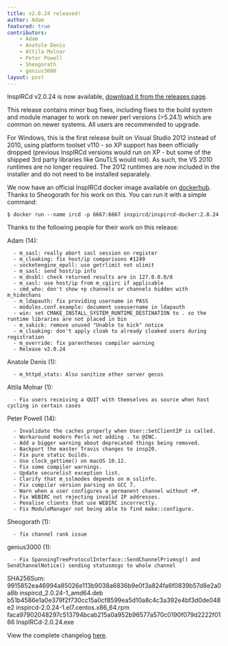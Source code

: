 ```yaml
---
title: v2.0.24 released!
author: Adam
featured: true
contributors:
    - Adam
    - Anatole Denis
    - Attila Molnar
    - Peter Powell
    - Sheogorath
    - genius3000
layout: post
---
```


InspIRCd v2.0.24 is now available, [download it from the releases page](https://github.com/inspircd/inspircd/releases).


This release contains minor bug fixes, including fixes to the build system and module manager to work on newer perl versions (>5.24.1) which are common on newer systems. All users are recommended to upgrade.

<!--more-->

For Windows, this is the first release built on Visual Studio 2012 instead of 2010, using platform toolset v110 - so XP support has been officially dropped (previous InspIRCd versions would run on XP - but some of the shipped 3rd party libraries like GnuTLS would not). As such, the VS 2010 runtimes are no longer required. The 2012 runtimes are now included in the installer and do not need to be installed separately.

We now have an official InspIRCd docker image available on [dockerhub](https://hub.docker.com/r/inspircd/inspircd-docker/). Thanks to Sheogorath for his work on this. You can run it with a simple command:

```
$ docker run --name ircd -p 6667:6667 inspircd/inspircd-docker:2.0.24
```
 
Thanks to the following people for their work on this release:

Adam (14):

      - m_sasl: really abort sasl session on register
      - m_cloaking: fix host/ip comparisons #1249
      - socketengine_epoll: use getrlimit not ulimit
      - m_sasl: send host/ip info
      - m_dnsbl: check returned results are in 127.0.0.0/8
      - m_sasl: use host/ip from m_cgiirc if applicable
      - cmd_who: don't show +p channels or channels hidden with m_hidechans
      - m_ldapauth: fix providing username in PASS
      - modules.conf.example: document useusername in ldapauth
      - win: set CMAKE_INSTALL_SYSTEM_RUNTIME_DESTINATION to . so the runtime libraries are not placed in bin
      - m_sakick: remove unused "Unable to kick" notice
      - m_cloaking: don't apply cloak to already cloaked users during registration
      - m_override: fix parentheses compiler warning
      - Release v2.0.24

Anatole Denis (1):

      - m_httpd_stats: Also sanitize other server gecos

Attila Molnar (1):

      - Fix users receiving a QUIT with themselves as source when host cycling in certain cases

Peter Powell (14):

      - Invalidate the caches properly when User::SetClientIP is called.
      - Workaround modern Perls not adding . to @INC.
      - Add a bigger warning about deprecated things being removed.
      - Backport the master Travis changes to insp20.
      - Fix pure static builds.
      - Use clock_gettime() on macOS 10.12.
      - Fix some compiler warnings.
      - Update securelist exception list.
      - Clarify that m_sslmodes depends on m_sslinfo.
      - Fix compiler version parsing on GCC 7.
      - Warn when a user configures a permanent channel without +P.
      - Fix WEBIRC not rejecting invalid IP addresses.
      - Penalise clients that use WEBIRC incorrectly.
      - Fix ModuleManager not being able to find make::configure.

Sheogorath (1):

      - fix channel rank issue

genius3000 (1):

      - Fix SpanningTreeProtocolInterface::SendChannelPrivmsg() and SendChannelNotice() sending statusmsgs to whole channel

SHA256Sum:  
9915852ea46994a85026e113b9038a6836b9e0f3a824fa6f0839b57d8e2a0a8b  inspircd_2.0.24-1_amd64.deb  
b51b4586e1a0e379f2f730cc15a0cf8599ea5d10a8c4c3a392e4bf3d0de048e2  inspircd-2.0.24-1.el7.centos.x86_64.rpm  
faca97902048297c513794bcab215a0a952b96577a570c0190f079d2222f0166  InspIRCd-2.0.24.exe

View the complete changelog [here](https://github.com/inspircd/inspircd/compare/v2.0.23...v2.0.24).
